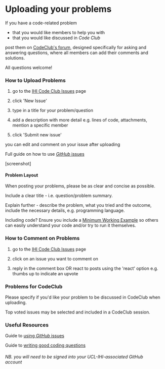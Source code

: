 # Uploading your problems

If you have a code-related problem
* that you would like members to help you with
* that you would like discussed in _Code Club_

 post them on [CodeClub's forum](https://github.com/ucl-ihi/CodeClub/issues), designed specifically for asking and answering questions, where all members can add their comments and solutions.

All questions welcome!

### How to Upload Problems

1. go to the [IHI Code Club Issues](https://github.com/ucl-ihi/CodeClub/issues) page

1. click 'New Issue'

1. type in a title for your problem/question

1. add a description with more detail
    e.g. lines of code, attachments, mention a specific member

1. click 'Submit new issue'

you can edit and comment on your issue after uploading

Full guide on how to use [_GitHub_ issues](https://guides.github.com/features/issues/)

[screenshot]


#### Problem Layout

When posting your problems, please be as clear and concise as possible.

Include a clear title - i.e. question/problem summary.

Explain further - describe the problem, what you tried and the outcome, include the necessary details, e.g. programming language.

Including code? Ensure you include a [Minimum Working Example](https://stackoverflow.com/help/minimal-reproducible-example) so others can easily understand your code and/or try to run it themselves.

### How to Comment on Problems

1. go to the  [IHI Code Club Issues](https://github.com/ucl-ihi/CodeClub/issues) page

1. click on an issue you want to comment on

1. reply in the comment box
OR react to posts using the 'react' option e.g. thumbs up to indicate an upvote

### Problems for CodeClub
Please specify if you'd like your problem to be discussed in CodeClub when uploading.

Top voted issues may be selected and included in a CodeClub session.


### Useful Resources
Guide to [using _GitHub_ issues](https://guides.github.com/features/issues/)

Guide to [writing good coding questions](https://stackoverflow.com/help/how-to-ask)


###### NB. you will need to be signed into your UCL-IHI-associated GitHub account
